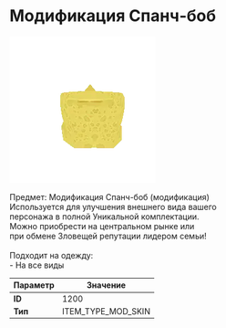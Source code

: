 # Модификация Спанч-боб

![Item Image](../img/1200.webp?raw=true)

Предмет: Модификация Спанч-боб (модификация)<br>Используется для улучшения внешнего вида вашего<br>персонажа в полной Уникальной комплектации.<br>Можно приобрести на центральном рынке или<br>при обмене Зловещей репутации лидером семьи!<br><br>Подходит на одежду: <br> - На все виды<br>


| Параметр | Значение |
|----------|----------|
| **ID** | 1200 |
| **Тип** | ITEM_TYPE_MOD_SKIN |

